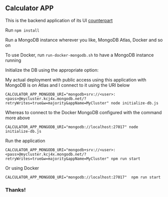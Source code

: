 ## Calculator APP

This is the backend application of its UI [counterpart](https://github.com/veraszto/calculator-ui)

Run `npm install`

Run a MongoDB instance wherever you like, MongoDB Atlas, Docker and so on

To use Docker, run `run-docker-mongodb.sh` to have a MongoDB instance running

Initialize the DB using the appropriate option:

My actual deployment with public access using this application with MongoDB is on Atlas and I connect to it using the URI below

`CALCULATOR_APP_MONGODB_URI="mongodb+srv://<user>:<pass>@mycluster.kcj4x.mongodb.net/?retryWrites=true&w=majority&appName=MyCluster" node initialize-db.js`

Whereas to connect to the Docker MongoDB configured with the command more above

`CALCULATOR_APP_MONGODB_URI="mongodb://localhost:27017" node initialize-db.js`

Run the application

`CALCULATOR_APP_MONGODB_URI="mongodb+srv://<user>:<pass>@mycluster.kcj4x.mongodb.net/?retryWrites=true&w=majority&appName=MyCluster" npm run start`

Or using Docker

`CALCULATOR_APP_MONGODB_URI="mongodb://localhost:27017"  npm run start`

### Thanks!
